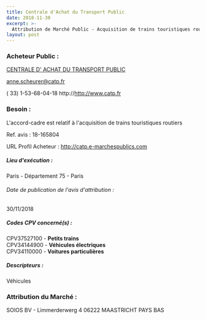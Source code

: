 ```yaml
---
title: Centrale d'Achat du Transport Public
date: 2018-11-30
excerpt: >-
  Attribution de Marché Public - Acquisition de trains touristiques routiers
layout: post
---
```


### Acheteur Public : 
<a href="/acheteur-34/siren-539537886"> CENTRALE D' ACHAT DU TRANSPORT PUBLIC</a><br/>



anne.scheurer@catp.fr

( 33) 1-53-68-04-18
http://http://www.catp.fr
### Besoin :

L'accord-cadre est relatif à l'acquisition de trains touristiques routiers

Ref. avis : 18-165804

URL Profil Acheteur : http://catp.e-marchespublics.com

##### Lieu d'exécution :

Paris - Département 75 - Paris

###### Date de publication de l'avis d'attribution : 
30/11/2018

##### Codes CPV concerné(s) :
CPV37527100 - **Petits trains** <br/>
CPV34144900 - **Véhicules électriques** <br/>
CPV34110000 - **Voitures particulières** <br/>

##### Descripteurs :
Véhicules <br/>

### Attribution du Marché :
SOIOS BV - Limmerderwerg 4 06222 MAASTRICHT PAYS BAS <br/>
